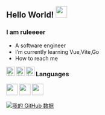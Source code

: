 [comment]: <> (### Hi there 👋)

<!--
**ruleeeer/ruleeeer** is a ✨ _special_ ✨ repository because its `README.md` (this file) appears on your GitHub profile.

Here are some ideas to get you started:

- 🔭 I’m currently working on ...
- 🌱 I’m currently learning ...
- 👯 I’m looking to collaborate on ...
- 🤔 I’m looking for help with ...
- 💬 Ask me about ...
- 📫 How to reach me: ...
- 😄 Pronouns: ...
- ⚡ Fun fact: ...
-->

## Hello World! <img src="https://raw.githubusercontent.com/iampavangandhi/iampavangandhi/master/gifs/Hi.gif" width="30px"></h2>
### I am ruleeeer
- A software engineer
- I’m currently learning Vue,Vite,Go
- How to reach me
<div>
  <a href="https://github.com/ruleeeer">
  <img align="left" alt="Ajay's Github" width="23px" src="https://cdn.jsdelivr.net/npm/simple-icons@v3/icons/github.svg" />
  </a>
  <a href="https://t.me/ruleeeer">
  <img align="left" alt="Ajay's Telegram" width="23px" src="https://cdn.jsdelivr.net/npm/simple-icons@v3/icons/telegram.svg" />
  </a>
  <a href="mailto:me@ruleeeer.cn">
  <img align="left" alt="Ajay's Telegram" width="23px" src="https://cdn.jsdelivr.net/npm/simple-icons@v3/icons/gmail.svg" />
  </a>
  </div>

### Languages
<div>
  <img  width="30px" src="https://cdn.jsdelivr.net/npm/simple-icons@3.1.0/icons/typescript.svg"/>
  <img  width="30px" src="https://cdn.jsdelivr.net/npm/simple-icons@3.1.0/icons/javascript.svg"/>
  <img  width="30px" src="https://cdn.jsdelivr.net/npm/simple-icons@3.1.0/icons/java.svg"/>
  </div>


[![我的 GitHub 数据](https://github-readme-stats.vercel.app/api?username=ruleeeer)]()
